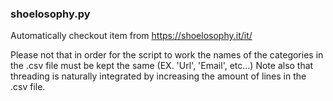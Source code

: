 ### shoelosophy.py ###


Automatically checkout item from https://shoelosophy.it/it/

Please not that in order for the script to work the names of the categories in the .csv file must be kept the same (EX. 'Url', 'Email', etc...)
Note also that threading is naturally integrated by increasing the amount of lines in the .csv file.
